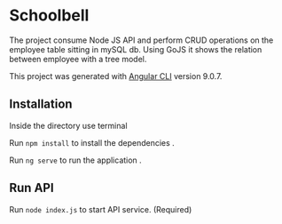 # Schoolbell


The project consume Node JS API and perform CRUD operations on the employee table sitting in mySQL db. Using GoJS it shows the relation between employee with a tree model.

This project was generated with [Angular CLI](https://github.com/angular/angular-cli) version 9.0.7.

## Installation

Inside the directory use terminal

Run `npm install` to install the dependencies .

Run `ng serve` to run the application .

## Run API 


Run `node index.js` to start API service. (Required)


